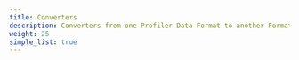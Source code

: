 ```yaml
---
title: Converters
description: Converters from one Profiler Data Format to another Format.
weight: 25
simple_list: true
---
```

